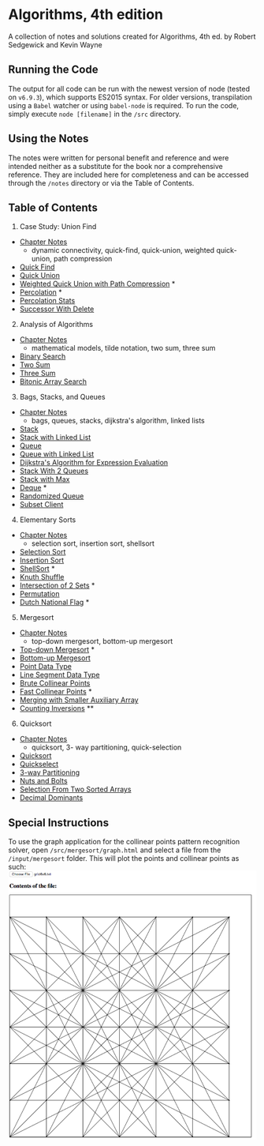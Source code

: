 # Algorithms, 4th edition
A collection of notes and solutions created for Algorithms, 4th ed. by Robert Sedgewick and Kevin Wayne

## Running the Code
The output for all code can be run with the newest version of node (tested on `v6.9.3`), which supports ES2015 syntax.
For older versions, transpilation using a `Babel` watcher or using `babel-node` is required. To run the code, simply 
execute `node [filename]` in the `/src` directory.

## Using the Notes
The notes were written for personal benefit and reference and were intended neither as a substitute for the book nor a comprehensive reference. They are included here for completeness and can be accessed through the `/notes` directory or via the Table of Contents.

## Table of Contents
1. Case Study: Union Find
  - [Chapter Notes](./notes/1.5-union-find.md)
    - dynamic connectivity, quick-find, quick-union, weighted quick-union, path compression
  - [Quick Find](./src/union-find/quickFind.js)
  - [Quick Union](./src/union-find/quickUnion.js)
  - [Weighted Quick Union with Path Compression](./src/union-find/weightedQuickUnion.js) *
  - [Percolation](.//notes/1.5-percolation.md) *
  - [Percolation Stats](./notes/1.5-percolationStats.md)
  - [Successor With Delete](./src/interview-problems/successorWithDelete.js)
2. Analysis of Algorithms
  - [Chapter Notes](./notes/1.4-analysis-of-algorithms.md)
    - mathematical models, tilde notation, two sum, three sum
  - [Binary Search](./src/analysis-of-algorithms/binarySearch.js)
  - [Two Sum](./src/analysis-of-algorithms/twoSum.js)
  - [Three Sum](./src/analysis-of-algorithms/threeSum.js)
  - [Bitonic Array Search](./src/interview-problems/bitonicArraySearch.js)
3. Bags, Stacks, and Queues
  - [Chapter Notes](./notes/1.3-bags-queues-stacks.md)
    - bags, queues, stacks, dijkstra's algorithm, linked lists
  - [Stack](./src/bags-queues-stacks/stack.js)
  - [Stack with Linked List](./src/bags-queues-stacks/stackWithLinkedList.js)
  - [Queue](./src/bags-queues-stacks/queue.js)
  - [Queue with Linked List](./src/bags-queues-stacks/queueWithLinkedList.js)
  - [Dijkstra's Algorithm for Expression Evaluation](./src/bags-queues-stacks/dijkstrasAlgorithm.js)
  - [Stack With 2 Queues](./interview-problems/queueWith2Stacks.js)
  - [Stack with Max](./interview-problems/stackWithMax.js)
  - [Deque](./notes/1.3-deque.md) *
  - [Randomized Queue](./notes/1.3-randomizedQueue.md)
  - [Subset Client](./notes/1.3-subset-client.md)
4. Elementary Sorts
  - [Chapter Notes](./notes/2.1-elementary-sorts.md)
    - selection sort, insertion sort, shellsort
  - [Selection Sort](./src/elementary-sorts/selectionSort.js)
  - [Insertion Sort](./src/elementary-sorts/insertionSort.js)
  - [ShellSort](./src/elementary-sorts/shellSort.js) *
  - [Knuth Shuffle](./src/elementary-sorts/knuthShuffle.js)
  - [Intersection of 2 Sets](./src/interview-problems/intersectionOf2Sets.js) *
  - [Permutation](./src/interview-problems/permutation.js)
  - [Dutch National Flag](./src/interview-problems/dutchNationalFlag.js) *
5. Mergesort
  - [Chapter Notes](./notes/2.2-mergesort.md)
    - top-down mergesort, bottom-up mergesort
  - [Top-down Mergesort](./src/mergesort/mergesort.js) *
  - [Bottom-up Mergesort](./src/mergesort/mergesortBU.js)
  - [Point Data Type](./src/mergesort/point.js)
  - [Line Segment Data Type](./src/mergesort/lineSegment.js)
  - [Brute Collinear Points](./src/mergesort/bruteCollinearPoints.js)
  - [Fast Collinear Points](./notes/2.2-fastCollinearPoints.md) *
  - [Merging with Smaller Auxiliary Array](src/interview-problems/smallerAuxMerge.js)
  - [Counting Inversions](src/interview-problems/countInversions.js) **
6. Quicksort
  - [Chapter Notes](./notes/2.3-quicksort.md)
    - quicksort, 3- way partitioning, quick-selection
  - [Quicksort](./src/quicksort/quicksort.js)
  - [Quickselect](./src/quicksort/quickselect.js)
  - [3-way Partitioning](./src/quicksort/quicksort3way.js)
  - [Nuts and Bolts](./src/interview-problems/nutsAndBolts.js)
  - [Selection From Two Sorted Arrays](./src/interview-problems/selectFromTwo.js)
  - [Decimal Dominants](./src/interview-problems/decimalDominants.js)
  
## Special Instructions
To use the graph application for the collinear points pattern recognition solver, open `/src/mergesort/graph.html`
and select a file from the `/input/mergesort` folder. This will plot the points and collinear points as such:  
![Collinear Points Grapher](./src/mergesort/graph-grid.png)
  